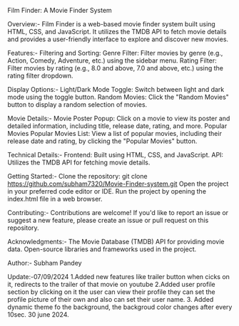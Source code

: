 Film Finder: A Movie Finder System

Overview:-
Film Finder is a web-based movie finder system built using HTML, CSS, and JavaScript. It utilizes the TMDB API to fetch movie details and provides a user-friendly interface to explore and discover new movies.

Features:-
Filtering and Sorting:
Genre Filter: Filter movies by genre (e.g., Action, Comedy, Adventure, etc.) using the sidebar menu.
Rating Filter: Filter movies by rating (e.g., 8.0 and above, 7.0 and above, etc.) using the rating filter dropdown.

Display Options:-
Light/Dark Mode Toggle: Switch between light and dark mode using the toggle button.
Random Movies: Click the "Random Movies" button to display a random selection of movies.

Movie Details:-
Movie Poster Popup: Click on a movie to view its poster and detailed information, including title, release date, rating, and more.
Popular Movies
Popular Movies List: View a list of popular movies, including their release date and rating, by clicking the "Popular Movies" button.

Technical Details:-
Frontend: Built using HTML, CSS, and JavaScript.
API: Utilizes the TMDB API for fetching movie details.

Getting Started:-
Clone the repository: git clone https://github.com/subham7320/Movie-Finder-system.git
Open the project in your preferred code editor or IDE.
Run the project by opening the index.html file in a web browser.

Contributing:-
Contributions are welcome! If you'd like to report an issue or suggest a new feature, please create an issue or pull request on this repository.

Acknowledgments:-
The Movie Database (TMDB) API for providing movie data.
Open-source libraries and frameworks used in the project.

Author:-
Subham Pandey

Update:-07/09/2024
1.Added new features like trailer button when cicks on it, redirects to the trailer of that movie on youtube
2.Added  user profile section by clicking on it the user can view their profile they can set the profile picture of their own and also can set their user name.
3. Added dynamic theme fo the background, the backgroud color changes after every 10sec.
30 june 2024.
